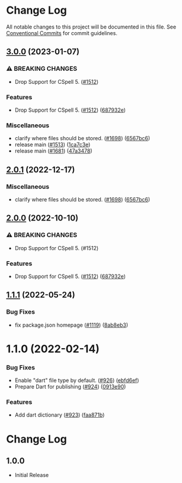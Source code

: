 # Change Log

All notable changes to this project will be documented in this file.
See [Conventional Commits](https://conventionalcommits.org) for commit guidelines.

## [3.0.0](https://github.com/ttasovac/cspell-dicts/compare/@cspell/dict-dart-v2.0.1...@cspell/dict-dart@3.0.0) (2023-01-07)


### ⚠ BREAKING CHANGES

* Drop Support for CSpell 5. ([#1512](https://github.com/ttasovac/cspell-dicts/issues/1512))

### Features

* Drop Support for CSpell 5. ([#1512](https://github.com/ttasovac/cspell-dicts/issues/1512)) ([687932e](https://github.com/ttasovac/cspell-dicts/commit/687932e187e4bce87d7904e3a2e53dd6de6ac372))


### Miscellaneous

* clarify where files should be stored. ([#1698](https://github.com/ttasovac/cspell-dicts/issues/1698)) ([6567bc6](https://github.com/ttasovac/cspell-dicts/commit/6567bc62130404cb32945bdcc3bf07316c839396))
* release main ([#1513](https://github.com/ttasovac/cspell-dicts/issues/1513)) ([1ca7c3e](https://github.com/ttasovac/cspell-dicts/commit/1ca7c3ef9e48ab76719fd8e7b578eaee452ddf68))
* release main ([#1681](https://github.com/ttasovac/cspell-dicts/issues/1681)) ([47a3478](https://github.com/ttasovac/cspell-dicts/commit/47a34789c05111e7b3cb693beb5d456bf25a0cb0))

## [2.0.1](https://github.com/streetsidesoftware/cspell-dicts/compare/@cspell/dict-dart@2.0.0...@cspell/dict-dart@2.0.1) (2022-12-17)


### Miscellaneous

* clarify where files should be stored. ([#1698](https://github.com/streetsidesoftware/cspell-dicts/issues/1698)) ([6567bc6](https://github.com/streetsidesoftware/cspell-dicts/commit/6567bc62130404cb32945bdcc3bf07316c839396))

## [2.0.0](https://github.com/streetsidesoftware/cspell-dicts/compare/@cspell/dict-dart@1.1.1...@cspell/dict-dart@2.0.0) (2022-10-10)


### ⚠ BREAKING CHANGES

* Drop Support for CSpell 5. (#1512)

### Features

* Drop Support for CSpell 5. ([#1512](https://github.com/streetsidesoftware/cspell-dicts/issues/1512)) ([687932e](https://github.com/streetsidesoftware/cspell-dicts/commit/687932e187e4bce87d7904e3a2e53dd6de6ac372))

## [1.1.1](https://github.com/streetsidesoftware/cspell-dicts/compare/@cspell/dict-dart@1.1.0...@cspell/dict-dart@1.1.1) (2022-05-24)


### Bug Fixes

* fix package.json homepage ([#1119](https://github.com/streetsidesoftware/cspell-dicts/issues/1119)) ([8ab8eb3](https://github.com/streetsidesoftware/cspell-dicts/commit/8ab8eb3733b7b9c783b5d93fdeff4d4ca739e8f4))





# 1.1.0 (2022-02-14)


### Bug Fixes

* Enable "dart" file type by default. ([#926](https://github.com/streetsidesoftware/cspell-dicts/issues/926)) ([ebfd6ef](https://github.com/streetsidesoftware/cspell-dicts/commit/ebfd6efc72b0b87a4d4953f0a7354335c08e9641))
* Prepare Dart for publishing ([#924](https://github.com/streetsidesoftware/cspell-dicts/issues/924)) ([0913e90](https://github.com/streetsidesoftware/cspell-dicts/commit/0913e90b75fdd2b278f84978bb838c946054d0ae))


### Features

* Add dart dictionary ([#923](https://github.com/streetsidesoftware/cspell-dicts/issues/923)) ([faa871b](https://github.com/streetsidesoftware/cspell-dicts/commit/faa871b7d7bd7232b1b4f1953a70bf5c5d373326))





# Change Log

## 1.0.0

- Initial Release
